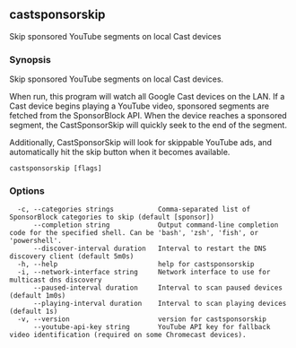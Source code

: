 ## castsponsorskip

Skip sponsored YouTube segments on local Cast devices

### Synopsis

Skip sponsored YouTube segments on local Cast devices.

When run, this program will watch all Google Cast devices on the LAN.
If a Cast device begins playing a YouTube video, sponsored segments are fetched from the SponsorBlock API.
When the device reaches a sponsored segment, the CastSponsorSkip will quickly seek to the end of the segment.

Additionally, CastSponsorSkip will look for skippable YouTube ads, and automatically hit the skip button when it becomes available.

```
castsponsorskip [flags]
```

### Options

```
  -c, --categories strings           Comma-separated list of SponsorBlock categories to skip (default [sponsor])
      --completion string            Output command-line completion code for the specified shell. Can be 'bash', 'zsh', 'fish', or 'powershell'.
      --discover-interval duration   Interval to restart the DNS discovery client (default 5m0s)
  -h, --help                         help for castsponsorskip
  -i, --network-interface string     Network interface to use for multicast dns discovery
      --paused-interval duration     Interval to scan paused devices (default 1m0s)
      --playing-interval duration    Interval to scan playing devices (default 1s)
  -v, --version                      version for castsponsorskip
      --youtube-api-key string       YouTube API key for fallback video identification (required on some Chromecast devices).
```


